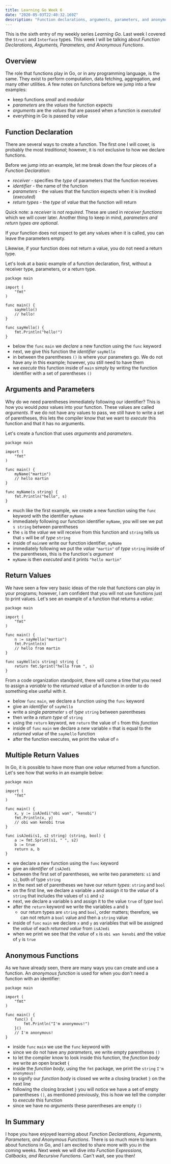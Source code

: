 ```yaml
---
title: Learning Go Week 6
date: "2020-05-03T22:40:32.169Z"
description: "Function declarations, arguments, parameters, and anonymous functions"
---
```


This is the sixth entry of my weekly series _Learning Go_. Last week I covered the `Struct` and `Interface` types. This week I will be talking about _Function Declarations, Arguments, Parameters, and Anonymous Functions_.

## Overview

The role that functions play in Go, or in any programming language, is the same. They exist to perform computation, data fetching, aggregation, and many other utilities. A few notes on functions before we jump into a few examples:

* keep functions _small_ and _modular_
* _parameters_ are the _values_ the function expects
* _arguments_ are the _values_ that are passed when a function is _executed_
* everything in Go is passed by _value_

## Function Declaration

There are several ways to create a function. The first one I will cover, is probably the most _traditional_; however, it is not exclusive to how we declare functions.

Before we jump into an example, let me break down the four pieces of a _Function Declaration_:

* _receiver_ - specifies the _type_ of parameters that the function receives
* _identifier_ - the name of the function
* _parameters_ - the values that the function expects when it is invoked (_executed_)
* _return types_ - the _type_ of _value_ that the function will return

Quick note: a _receiver_ is _not required_. These are used in _receiver functions_ which we will cover later. Another thing to keep in mind, _parameters and return types are optional_. 

If your function does not expect to get any values when it is called, you can leave the parameters empty.

Likewise, if your function does not return a value, you do not need a return type.

Let's look at a basic example of a function declaration, first, without a receiver type, parameters, or a return type.

```
package main

import (
	"fmt"
)

func main() {
	sayHello()
	// hello!
}

func sayHello() {
	fmt.Println("hello!")
}
```

* below the `func` `main` we _declare_ a new function using the `func` keyword
* next, we give this function the _identifier_ `sayHello`
* in between the parentheses `()` is where your parameters go. We do not have any in this example; however, you still need to have them
* we _execute_ this function inside of `main` simply by writing the function identifier with a set of parentheses `()`

## Arguments and Parameters

Why do we need parentheses immediately following our identifier? This is how you would _pass_ values into your function. These values are called _arguments_. If we do not have any values to pass, we still have to write a set of parentheses, this lets the compiler know that we want to _execute_ this function and that it has no arguments. 

Let's create a function that uses _arguments_ and _parameters_.

```
package main

import (
	"fmt"
)

func main() {
	myName("martin")
	// hello martin
}

func myName(s string) {
	fmt.Println("hello", s)
}
```

* much like the first example, we create a new function using the `func` keyword with the identifier `myName`
* immediately following our function identifier `myName`, you will see we put `s string` between parentheses
* the `s` is the _value_ we will receive from this function and `string` tells us that `s` will be of _type_ `string`
* inside of `main`we write our function identifier, `myName`
* immediately following we put the _value_ `"martin"` of _type_ `string` inside of the parentheses, this is the function's _argument_
* `myName` is then _executed_ and it prints `"hello martin"` 

## Return Values

We have seen a few very basic ideas of the role that functions can play in your programs; however, I am confident that you will not use functions just to print values. Let's see an example of a function that returns a _value_:

```
package main

import (
	"fmt"
)

func main() {
	n := sayHello("martin")
	fmt.Println(n)
	// hello from martin
}

func sayHello(s string) string {
	return fmt.Sprint("hello from ", s)
}
```

From a code organization standpoint, there will come a time that you need to assign a _variable_ to the _returned value_ of a function in order to do something else useful with it.

* below `func` `main`, we declare a function using the `func` keyword
* give an _identifier_ of `sayHello`
* write a single _parameter_ `s` of _type_ `string` between parentheses
* then write a _return type_ of `string`
* using the `return` keyword, we `return` the value of `s` from this _function_
* inside of `func` `main` we declare a new variable `n` that is equal to the _returned value_ of the `sayHello` function
* after the function executes, we print the value of `n`

## Multiple Return Values

In Go, it is possible to have more than one _value_ returned from a function. Let's see how that works in an example below:

```
package main

import (
	"fmt"
)

func main() {
	x, y := isAJedi("obi wan", "kenobi")
	fmt.Println(x, y)
	// obi wan kenobi true
}

func isAJedi(s1, s2 string) (string, bool) {
	a := fmt.Sprint(s1, " ", s2)
	b := true
	return a, b
}
```

* we declare a new function using the `func` keyword
* give an _identifier_ of `isAJedi`
* between the first set of parentheses, we write two parameters: `s1` and `s2`, both of type `string`
* in the next set of parentheses we have our _return types_: `string` and `bool`
* on the first line, we declare a variable `a` and assign it to the _value_ of a `string` that includes the values of `s1` and `s2`
* next, we declare a variable `b` and assign it to the value `true` of _type_ `bool`
* after the `return` keyword we write the variables `a` and `b`
  * our return types are `string` and `bool`, order matters; therefore, we can not return a `bool` value and then a `string` value
* inside of `func` `main` we declare `x` and `y` as variables that will be assigned the _value_ of each _returned value_ from `isAJedi`
* when we print we see that the _value_ of `x` is `obi wan kenobi` and the _value_ of `y` is `true`

## Anonymous Functions

As we have already seen, there are many ways you can create and use a function. An _anonymous function_ is used for when you don't need a function with an identifier:

```
package main

import (
	"fmt"
)

func main() {
	func() {
		fmt.Println("I'm anonymous!")
	}()
	// I'm anonymous!
}
```

* inside `func` `main` we use the `func` keyword with 
* since we do not have any _parameters_, we write empty parentheses `()` 
* to let the compiler know to look inside this function, the _function body_ we write an open bracket `{` 
* inside the _function body_, using the `fmt` package, we print the `string` `I'm anonymous!`
* to signify our _function body_ is closed we write a closing bracket `}` on the next line
* following the closing bracket `}` you will notice we have a set of empty parentheses `()`, as mentioned previously, this is how we tell the compiler to _execute_ this function
* since we have no _arguments_ these parentheses are empty `()`

## In Summary

I hope you have enjoyed learning about _Function Declarations, Arguments, Parameters, and Anonymous Functions_. There is so much more to learn about functions in Go, and I am excited to share more with you in the coming weeks. Next week we will dive into _Function Expressions, Callbacks, and Recursive Functions_. Can't wait, see you then!



